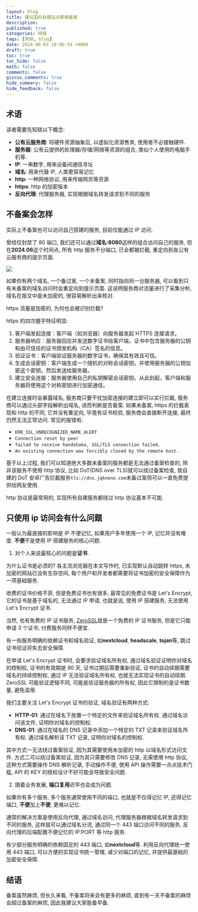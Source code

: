 ```yaml
---
layout: blog
title: 建议国内自建站点都做备案
description:
published: true
categories: 网络
tags: [网络, blog]
date: 2024-06-03 18:06:54 +0800
draft: true
toc: true
toc_hide: false
math: false
comments: false
giscus_comments: true
hide_summary: false
hide_feedback: false
---
```


<!-- ## 引言

我知道人人都生性放荡不羁爱自由, 但是网络上浑人太多, 弄得网络乌烟瘴气, 暂且表达对网络管控严格的理解.

但是还有很多人自己搭建网络, 无非为了利用开源软件搭建一些自用服务而已, 或者像我这样只写点技术博客, 同样也会被这种严格政策误伤.

在较长的时间里我都抗拒备案, 到目前也觉得非常麻烦, 但仍然不情不愿的推荐大家做一下备案, 下边是基于技术角度的分析备案拦截技术实现. -->

## 术语

读者需要先知晓以下概念:

- **公有云服务商**: 将硬件资源抽象后, 以虚拟化资源售卖, 使用者不必接触硬件.
- **服务器**: 公有云提供的处理器/存储/网络等资源的组合, 类似个人使用的电脑手机等.
- **IP**: 一串数字, 用来设备间通信寻址
- **域名**: 用来代替 IP, 人类更容易记忆
- **http**: 一种网络协议, 用来传输网页等资源
- **https**: http 的加密版本
- **反向代理**: 代理服务器, 实现根据域名转发请求到不同的服务

## 不备案会怎样

实际上不备案也可以访问自己搭建的服务, 目前仅能通过 IP 访问.

曾经仅封禁了 80 端口, 我们还可以通过**域名:8080**这样的组合访问自己的服务, 但在**2024.06**这个时间点, 所有 http 服务不分端口, 已全都被拦截, 重定向到各公有云服务商的提示页面.

![](https://s2.loli.net/2024/06/03/oOrA4JGnkdQMRSD.png)

如果你有两个域名, 一个备过案, 一个未备案, 同时指向同一台服务器, 可以看到只有未备案的域名访问时会重定向到提示页面. 这说明服务商对流量进行了采集分析, 域名在报文中是未加密的, 很容易解析出来核对.

https 流量是加密的, 为何也会被识别拦截?

https 的四次握手特征明显:

1. 客户端发起连接：客户端（如浏览器）向服务器发起 HTTPS 连接请求。
1. 服务器响应：服务器回应并发送数字证书给客户端，证书中包含服务器的公钥和由可信任的证书颁发机构（CA）签名的信息。
1. 验证证书：客户端验证服务器的数字证书，确保其有效且可信。
1. 生成会话密钥：客户端生成一个随机的对称会话密钥，并使用服务器的公钥加密这个密钥，然后发送给服务器。
1. 建立安全连接：服务器使用自己的私钥解密会话密钥。从此刻起，客户端和服务器将使用这个对称密钥进行加密通信。

在建立连接时会暴露域名, 服务商只要干扰加密连接的建立即可以实行拦截, 服务商可以通过头部字段解析出域名, 进而判断是否备案. 如果未备案, https 的拦截表现和 http 的不同, 它并没有重定向, 毕竟有证书校验, 服务商会直接断开连接, 最终仍然无法正常访问. 常见的报错有:

- `ERR_SSL_UNRECOGNIZED_NAME_ALERT`
- `Connection reset by peer`
- `failed to receive handshake, SSL/TLS connection failed.`
- `An existing connection was forcibly closed by the remote host.`

基于以上过程, 我们可以知道绝大多数未备案的服务都是无法通过备案检查的, 除非该服务不使用 http 协议, 比如 DoT(DNS over TLS)就可以绕过备案检查, 我自建的 DoT 安卓广告拦截服务`tls://dns.jqknono.com`未备过案但可以一直免费提供给网友使用.

http 协议是最常用的, 实现所有自建服务都绕过 http 协议基本不可能.

## 只使用 ip 访问会有什么问题

一般认为最直接的影响是 IP 不便记忆, 如果用户多年使用一个 IP, 记忆并没有难度. **不便**不是使用 IP 搭建服务的核心问题.

1. 对个人来说最核心的问题是**证书**.

为什么证书是必须的? 各主流浏览器在本文写作时, 已实现默认自动跳转 https, 未加密的网站已没有生存空间, 每个用户和开发者都需要将证书加密的安全保障作为一项基础服务.

收费的证书价格不菲, 但是免费证书也有很多, 最常见的免费证书是 Let's Encrypt, 它的证书是基于域名的, 无法通过 IP 申请, 也就是说, 使用 IP 搭建服务, 无法使用 Let's Encrypt 证书.

当然, 也有免费的 IP 证书服务, [ZeroSSL](https://zerossl.com/)就是一个免费的 IP 证书服务, 但是它只能申请 3 个证书, 付费服务同样不便宜.

有一些服务明确的依赖证书和域名验证, 如**nextcloud**, **headscale**, **tojan**等, 跳过证书验证将失去安全保障.

在申请 Let's Encrypt 证书时, 会要求验证域名所有权, 通过域名验证证明你对域名的控制权, 证书的有效期是 90 天, 证书过期后需要重新验证, 证书的自动续期需要域名的持续控制权, 通过 IP 无法验证域名所有权, 也就无法实现证书的自动续期. ZeroSSL 可能验证逻辑不同, 可能是验证服务器的所有权, 因此它限制的是证书数量, 避免滥用.

我们主要关注 Let's Encrypt 证书的验证, 域名验证有两种方式:

- **HTTP-01**: 通过在域名下放置一个特定的文件来验证域名所有权. 通过域名访问该文件, 证明你对域名的控制权.
- **DNS-01**: 通过在域名的 DNS 记录中添加一个特定的 TXT 记录来验证域名所有权. 通过域名解析该 TXT 记录, 证明你对域名的控制权.

其中方式一无法绕过备案验证, 因为其需要使用未加密的 http 以域名形式访问文件. 方式二可以绕过备案验证, 因为其只需要修改 DNS 记录, 无需使用 http 协议, 这种方式需要操作 DNS 解析记录, 手动操作不便, 使用 API 操作需要一点点技术门槛, API 的 KEY 的授权设计不好可能会导致安全问题.

2. 随着业务发展, **端口复用**迟早也会成为问题.

如果你有多个服务, 多个服务通常使用不同的端口, 也就是不仅得记忆 IP, 还得记忆端口, **不便**加上**不便**, 更难以记忆.

通常的解决方案是使用反向代理, 通过域名访问, 代理服务器根据域名转发请求到不同的服务, 这样就可以通过域名分流, 通过同一个 443 端口访问不同的服务, 反向代理的后端配置不便记忆的 IP:PORT 等 http 服务.

有少部分服务明确的依赖固定的 443 端口, 如**nextcloud**等. 利用反向代理统一使用 443 端口, 可以方便的实现证书统一管理, 减少对端口的记忆, 并提供最基础的加密安全保障.

## 结语

备案虽然麻烦, 但长久来看, 不备案将来会有更多的麻烦, 直到有一天不备案的麻烦会超过备案的麻烦, 因此我建议大家能备早备.

